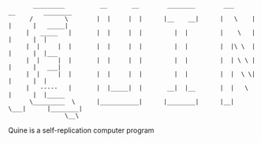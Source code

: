 		   _________          __       __        ________        ___      __        ________
		  /         \        |  | 	  |  |      |__    __|      |   \    |  |      |   _____|
		 |   _____   |       |  |	  |  |         |  |         |    \   |  |      |  |
		 |  |     |  |       |  |	  |  |         |  |         |  |\ \  |  |      |  |___
		 |  |     |  |       |  |	  |  |         |  |         |  | \ \ |  |      |   ___|
		 |  |     |  |       |  |	  |  |         |  |         |  |  \ \|  |      |  |
		 |   -----   |       |  |_____|  |       __|  |__       |  |   \    |      |  |_____
		  \_________  \      |___________|      |________|      |__|    \___|      |________|
		            \__\

Quine is a self-replication computer program
